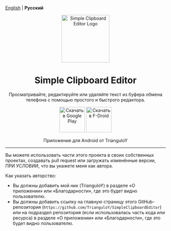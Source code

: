 [English](README.md) | **Русский**

<div align="center">

<img src="app/src/main/play/listings/en-US/graphics/icon/ic_launcher-playstore.png" alt="Simple Clipboard Editor Logo" width="150" />

# Simple Clipboard Editor

Просматривайте, редактируйте или удаляйте текст из буфера обмена телефона с помощью простого и быстрого редактора.

[<img src="https://play.google.com/intl/en_us/badges/images/generic/en-play-badge.png"
alt="Скачать в Google Play"
height="80">](https://play.google.com/store/apps/details?id=com.trianguloy.clipboardeditor)
[<img src="https://fdroid.gitlab.io/artwork/badge/get-it-on.png"
alt="Скачать в F-Droid"
height="80">](https://f-droid.org/packages/com.trianguloy.clipboardeditor/)

Приложение для Android от TrianguloY

</div>

---

Вы можете использовать части этого проекта в своих собственных проектах, создавать pull request или загружать изменённые версии, ПРИ УСЛОВИИ, что вы укажете меня как автора.

Как указать авторство:
- Вы должны добавить мой ник (TrianguloY) в разделе «О приложении» или «Благодарности», где это будет видно пользователю.
- Вы должны добавить ссылку на главную страницу этого GitHub-репозитория (`https://github.com/TrianguloY/SimpleClipboardEditor`) или на подраздел репозитория (если использовалась часть кода или ресурса) в разделе «О приложении» или «Благодарности», где это будет видно пользователю.
